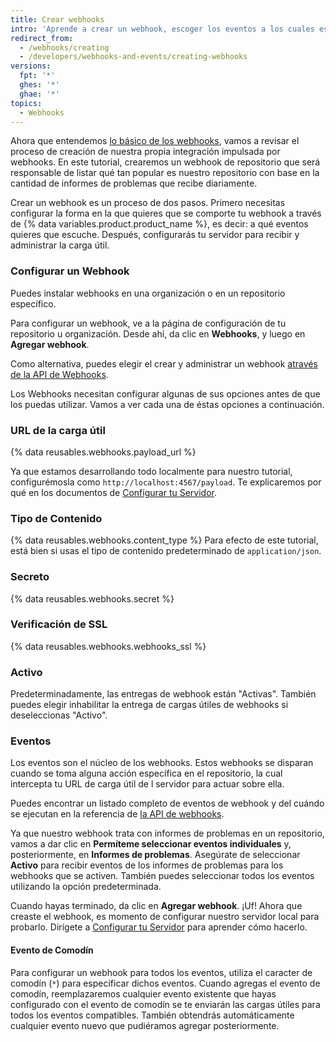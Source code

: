 ```yaml
---
title: Crear webhooks
intro: 'Aprende a crear un webhook, escoger los eventos a los cuales escuchará en {% data variables.product.prodname_dotcom %} y cómo configurar un servidor para recibir y administrar su carga útil.'
redirect_from:
  - /webhooks/creating
  - /developers/webhooks-and-events/creating-webhooks
versions:
  fpt: '*'
  ghes: '*'
  ghae: '*'
topics:
  - Webhooks
---
```

Ahora que entendemos [lo básico de los webhooks][webhooks-overview], vamos a revisar el proceso de creación de nuestra propia integración impulsada por webhooks. En este tutorial, crearemos un webhook de repositorio que será responsable de listar qué tan popular es nuestro repositorio con base en la cantidad de informes de problemas que recibe diariamente.

Crear un webhook es un proceso de dos pasos. Primero necesitas configurar la forma en la que quieres que se comporte tu webhook a través de {% data variables.product.product_name %}, es decir: a qué eventos quieres que escuche. Después, configurarás tu servidor para recibir y administrar la carga útil.

### Configurar un Webhook

Puedes instalar webhooks en una organización o en un repositorio específico.

Para configurar un webhook, ve a la página de configuración de tu repositorio u organización. Desde ahí, da clic en **Webhooks**, y luego en **Agregar webhook**.

Como alternativa, puedes elegir el crear y administrar un webhook [através de la API de Webhooks][webhook-api].

Los Webhooks necesitan configurar algunas de sus opciones antes de que los puedas utilizar. Vamos a ver cada una de éstas opciones a continuación.

### URL de la carga útil

{% data reusables.webhooks.payload_url %}

Ya que estamos desarrollando todo localmente para nuestro tutorial, configurémosla como `http://localhost:4567/payload`. Te explicaremos por qué en los documentos de [Configurar tu Servidor](/webhooks/configuring/).

### Tipo de Contenido

{% data reusables.webhooks.content_type %} Para efecto de este tutorial, está bien si usas el tipo de contenido predeterminado de `application/json`.

### Secreto

{% data reusables.webhooks.secret %}

### Verificación de SSL

{% data reusables.webhooks.webhooks_ssl %}

### Activo

Predeterminadamente, las entregas de webhook están "Activas". También puedes elegir inhabilitar la entrega de cargas útiles de webhooks si deseleccionas "Activo".

### Eventos

Los eventos son el núcleo de los webhooks. Estos webhooks se disparan cuando se toma alguna acción específica en el repositorio, la cual intercepta tu URL de carga útil de l servidor para actuar sobre ella.

Puedes encontrar un listado completo de eventos de webhook y del cuándo se ejecutan en la referencia de [la API de webhooks][hooks-api].

Ya que nuestro webhook trata con informes de problemas en un repositorio, vamos a dar clic en **Permíteme seleccionar eventos individuales** y, posteriormente, en **Informes de problemas**. Asegúrate de seleccionar **Activo** para recibir eventos de los informes de problemas para los webhooks que se activen. También puedes seleccionar todos los eventos utilizando la opción predeterminada.

Cuando hayas terminado, da clic en **Agregar webhook**. ¡Uf! Ahora que creaste el webhook, es momento de configurar nuestro servidor local para probarlo. Dirígete a [Configurar tu Servidor](/webhooks/configuring/) para aprender cómo hacerlo.

#### Evento de Comodín

Para configurar un webhook para todos los eventos, utiliza el caracter de comodín (`*`) para especificar dichos eventos. Cuando agregas el evento de comodín, reemplazaremos cualquier evento existente que hayas configurado con el evento de comodín se te enviarán las cargas útiles para todos los eventos compatibles. También obtendrás automáticamente cualquier evento nuevo que pudiéramos agregar posteriormente.

[webhooks-overview]: /webhooks/
[webhook-api]: /v3/repos/hooks/
[hooks-api]: /webhooks/#events
